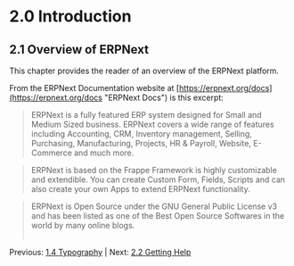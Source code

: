 # 2.0 Introduction

## 2.1 Overview of ERPNext

This chapter provides the reader of an overview of the ERPNext platform. 

From the ERPNext Documentation website at [https://erpnext.org/docs](https://erpnext.org/docs "ERPNext Docs") is this excerpt:

>  ERPNext is a fully featured ERP system designed for Small and Medium Sized business. ERPNext covers a wide range of features including Accounting, CRM, Inventory management, Selling, Purchasing, Manufacturing, Projects, HR & Payroll, Website, E-Commerce and much more.

> ERPNext is based on the Frappe Framework is highly customizable and extendible. You can create Custom Form, Fields, Scripts and can also create your own Apps to extend ERPNext functionality.

> ERPNext is Open Source under the GNU General Public License v3 and has been listed as one of the Best Open Source Softwares in the world by many online blogs.<br /><br />

Previous: [1.4 Typography](../preface/typography "Typography") | Next: [2.2 Getting Help](help "Getting Help")
